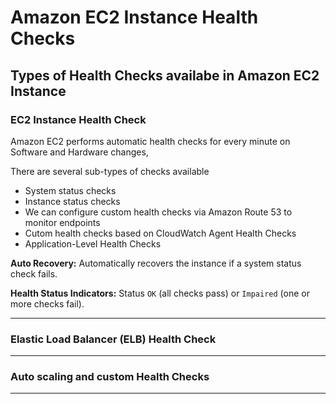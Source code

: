 # Amazon EC2 Instance Health Checks

## Types of Health Checks availabe in Amazon EC2 Instance

### EC2 Instance Health Check

Amazon EC2 performs automatic health checks for every minute on Software and Hardware changes,

There are several sub-types of checks available

- System status checks
- Instance status checks
- We can configure custom health checks via Amazon Route 53 to monitor endpoints 
- Cutom health checks based on CloudWatch Agent Health Checks
- Application-Level Health Checks

**Auto Recovery:**	Automatically recovers the instance if a system status check fails.

**Health Status Indicators:** Status `OK` (all checks pass) or `Impaired` (one or more checks fail).


---

### Elastic Load Balancer (ELB) Health Check

---

### Auto scaling and custom Health Checks

---
